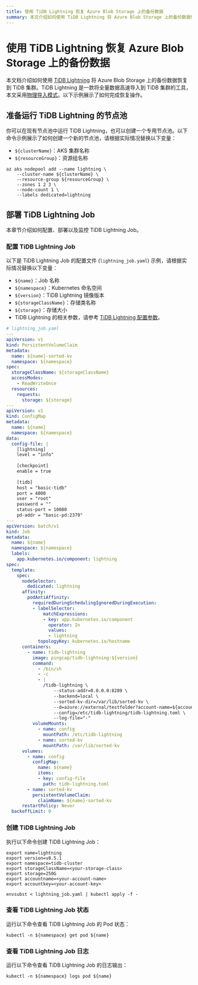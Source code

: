 ```yaml
---
title: 使用 TiDB Lightning 恢复 Azure Blob Storage 上的备份数据
summary: 本文介绍如何使用 TiDB Lightning 将 Azure Blob Storage 上的备份数据恢复到 TiDB 集群。
---
```


# 使用 TiDB Lightning 恢复 Azure Blob Storage 上的备份数据

本文档介绍如何使用 [TiDB Lightning](https://docs.pingcap.com/zh/tidb/stable/tidb-lightning-overview/) 将 Azure Blob Storage 上的备份数据恢复到 TiDB 集群。TiDB Lightning 是一款将全量数据高速导入到 TiDB 集群的工具，本文采用[物理导入模式](https://docs.pingcap.com/zh/tidb/stable/tidb-lightning-physical-import-mode/)。以下示例展示了如何完成恢复操作。

## 准备运行 TiDB Lightning 的节点池

你可以在现有节点池中运行 TiDB Lightning，也可以创建一个专用节点池。以下命令示例展示了如何创建一个新的节点池，请根据实际情况替换以下变量：

- `${clusterName}`：AKS 集群名称
- `${resourceGroup}`：资源组名称

```shell
az aks nodepool add --name lightning \
    --cluster-name ${clusterName} \
    --resource-group ${resourceGroup} \
    --zones 1 2 3 \
    --node-count 1 \
    --labels dedicated=lightning
```

## 部署 TiDB Lightning Job

本章节介绍如何配置、部署以及监控 TiDB Lightning Job。

### 配置 TiDB Lightning Job

以下是 TiDB Lightning Job 的配置文件 (`lightning_job.yaml`) 示例，请根据实际情况替换以下变量：

- `${name}`：Job 名称
- `${namespace}`：Kubernetes 命名空间
- `${version}`：TiDB Lightning 镜像版本
- `${storageClassName}`：存储类名称
- `${storage}`：存储大小
- TiDB Lightning 的相关参数，请参考 [TiDB Lightning 配置参数](https://docs.pingcap.com/zh/tidb/stable/tidb-lightning-configuration/)。

```yaml
# lightning_job.yaml
---
apiVersion: v1
kind: PersistentVolumeClaim
metadata:
  name: ${name}-sorted-kv
  namespace: ${namespace}
spec:
  storageClassName: ${storageClassName}
  accessModes:
    - ReadWriteOnce
  resources:
    requests:
      storage: ${storage}
---
apiVersion: v1
kind: ConfigMap
metadata:
  name: ${name}
  namespace: ${namespace}
data:
  config-file: |
    [lightning]
    level = "info"
    
    [checkpoint]
    enable = true
  
    [tidb]
    host = "basic-tidb"
    port = 4000
    user = "root"
    password = ""
    status-port = 10080
    pd-addr = "basic-pd:2379"
---
apiVersion: batch/v1
kind: Job
metadata:
  name: ${name}
  namespace: ${namespace}
  labels:
    app.kubernetes.io/component: lightning
spec:
  template:
    spec:
      nodeSelector:
        dedicated: lightning
      affinity:
        podAntiAffinity:
          requiredDuringSchedulingIgnoredDuringExecution:
          - labelSelector:
              matchExpressions:
              - key: app.kubernetes.io/component
                operator: In
                values:
                - lightning
            topologyKey: kubernetes.io/hostname
      containers:
        - name: tidb-lightning
          image: pingcap/tidb-lightning:${version}
          command:
            - /bin/sh
            - -c
            - |
              /tidb-lightning \
                  --status-addr=0.0.0.0:8289 \
                  --backend=local \
                  --sorted-kv-dir=/var/lib/sorted-kv \
                  --d=azure://external/testfolder?account-name=${accountname}&account-key=${accountkey} \
                  --config=/etc/tidb-lightning/tidb-lightning.toml \
                  --log-file="-"
          volumeMounts:
            - name: config
              mountPath: /etc/tidb-lightning
            - name: sorted-kv
              mountPath: /var/lib/sorted-kv
      volumes:
        - name: config
          configMap:
            name: ${name}
            items:
            - key: config-file
              path: tidb-lightning.toml
        - name: sorted-kv
          persistentVolumeClaim:
            claimName: ${name}-sorted-kv
      restartPolicy: Never
  backoffLimit: 0
```

### 创建 TiDB Lightning Job

执行以下命令创建 TiDB Lightning Job：

```shell
export name=lightning
export version=v8.5.1
export namespace=tidb-cluster
export storageClassName=<your-storage-class>
export storage=250G
export accountname=<your-account-name>
export accountkey=<your-account-key>

envsubst < lightning_job.yaml | kubectl apply -f -
```

### 查看 TiDB Lightning Job 状态

运行以下命令查看 TiDB Lightning Job 的 Pod 状态：

```shell
kubectl -n ${namespace} get pod ${name}
```

### 查看 TiDB Lightning Job 日志

运行以下命令查看 TiDB Lightning Job 的日志输出：

```shell
kubectl -n ${namespace} logs pod ${name}
```
